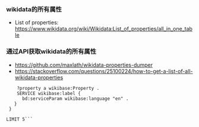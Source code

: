 ### wikidata的所有属性

* List of properties: https://www.wikidata.org/wiki/Wikidata:List_of_properties/all_in_one_table

### 通过API获取wikidata的所有属性

* https://github.com/maxlath/wikidata-properties-dumper
* https://stackoverflow.com/questions/25100224/how-to-get-a-list-of-all-wikidata-properties

```SELECT ?property ?propertyLabel WHERE {
    ?property a wikibase:Property .
    SERVICE wikibase:label {
      bd:serviceParam wikibase:language "en" .
   }
 }

LIMIT 5```
